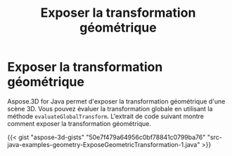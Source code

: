 ﻿---
title: Exposer la transformation géométrique
type: docs
weight: 50
url: /fr/java/expose-geometric-transformation/
description: Aspose.3D for Java permet d'exposer la transformation géométrique d'une scène 3D. Vous pouvez évaluer la transformation globale en utilisant evaluateGlobalTransform méthode.
---
# **Exposer la transformation géométrique**
Aspose.3D for Java permet d'exposer la transformation géométrique d'une scène 3D. Vous pouvez évaluer la transformation globale en utilisant la méthode `evaluateGlobalTransform`. L'extrait de code suivant montre comment exposer la transformation géométrique.

{{< gist "aspose-3d-gists" "50e7f479a64956c0bf78841c0799ba76" "src-java-examples-geometry-ExposeGeometricTransformation-1.java" >}}
